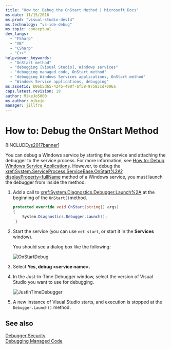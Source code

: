 ```yaml
---
title: "How to: Debug the OnStart Method | Microsoft Docs"
ms.date: 11/15/2016
ms.prod: "visual-studio-dev14"
ms.technology: "vs-ide-debug"
ms.topic: conceptual
dev_langs: 
  - "FSharp"
  - "VB"
  - "CSharp"
  - "C++"
helpviewer_keywords: 
  - "OnStart method"
  - "debugging [Visual Studio], Windows services"
  - "debugging managed code, OnStart method"
  - "debugging Windows Services applications, OnStart method"
  - "Windows Service applications, debugging"
ms.assetid: b06b5d65-424b-490f-bf58-97583cd7006a
caps.latest.revision: 19
author: MikeJo5000
ms.author: mikejo
manager: jillfra
---
```

# How to: Debug the OnStart Method
[!INCLUDE[vs2017banner](../includes/vs2017banner.md)]

You can debug a Windows service by starting the service and attaching the debugger to the service process. For more information, see [How to: Debug Windows Service Applications](https://msdn.microsoft.com/library/63ab0800-0f05-4f1e-88e6-94c73fd920a2). However, to debug the <xref:System.ServiceProcess.ServiceBase.OnStart%2A?displayProperty=fullName> method of a Windows service, you must launch the debugger from inside the method.  
  
1. Add a call to <xref:System.Diagnostics.Debugger.Launch%2A> at the beginning of the `OnStart()`method.  
  
    ```csharp  
    protected override void OnStart(string[] args)  
    {  
        System.Diagnostics.Debugger.Launch();  
     }  
    ```  
  
2. Start the service (you can use `net start`, or start it in the **Services** window).  
  
     You should see a dialog box like the following:  
  
     ![OnStartDebug](../debugger/media/onstartdebug.png "OnStartDebug")  
  
3. Select **Yes, debug \<service name>.**  
  
4. In the Just-In-Time Debugger window, select the version of Visual Studio you want to use for debugging.  
  
     ![JustInTimeDebugger](../debugger/media/justintimedebugger.png "JustInTimeDebugger")  
  
5. A new instance of Visual Studio starts, and execution is stopped at the `Debugger.Launch()` method.  
  
## See also  
 [Debugger Security](../debugger/debugger-security.md)   
 [Debugging Managed Code](../debugger/debugging-managed-code.md)
